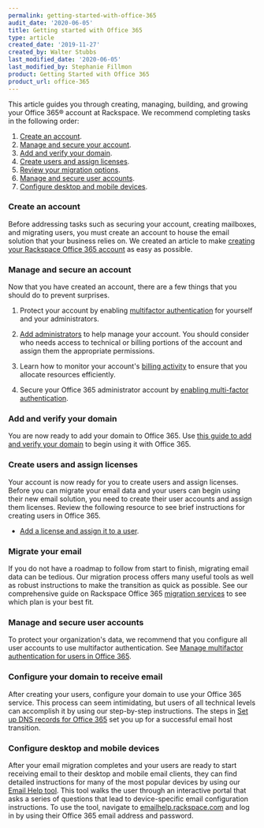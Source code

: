 ```yaml
---
permalink: getting-started-with-office-365
audit_date: '2020-06-05'
title: Getting started with Office 365
type: article
created_date: '2019-11-27'
created_by: Walter Stubbs
last_modified_date: '2020-06-05'
last_modified_by: Stephanie Fillmon
product: Getting Started with Office 365
product_url: office-365
---
```


This article guides you through creating, managing, building, and growing your Office 365&reg;
account at Rackspace. We recommend completing tasks in the following order:

1. [Create an account](#create-an-account).
2. [Manage and secure your account](#manage-and-secure-an-account).
3. [Add and verify your domain](#add-and-verify-your-domain).
4. [Create users and assign licenses](#creating-users-and-assigning-licenses).
5. [Review your migration options](#migrate-your-email).
6. [Manage and secure user accounts](#manage-and-secure-user-accounts).
7. [Configure desktop and mobile devices](#configure-desktop-and-mobile-devices).

### Create an account

Before addressing tasks such as securing your account, creating mailboxes, and migrating
users, you must create an account to house the email solution that your business relies on.
We created an article to make [creating your Rackspace Office 365 account](/support/how-to/sign-up-for-rackspace-services/#office-365)
as easy as possible.

### Manage and secure an account

Now that you have created an account, there are a few things that you should do to prevent surprises.

1. Protect your account by enabling [multifactor authentication](/support/how-to/multifactor-authentication-from-the-cloud-control-panel//)
   for yourself and your administrators.

2. [Add administrators](/support/how-to/manage-email-administrators-with-the-cloud-office-control-panel/#add-an-administrator)
   to help manage your account. You should consider who needs access to technical or
   billing portions of the account and assign them the appropriate permissions.

3. Learn how to monitor your account's [billing activity](/support/how-to/view-invoice-history-cloud-office-control-panel/)
   to ensure that you allocate resources efficiently.

4. Secure your Office 365 administrator account by [enabling multi-factor authentication](/support/how-to/manage-multi-factor-authentication-for-users-in-office-365/).

### Add and verify your domain

You are now ready to add your domain to Office 365. Use
[this guide to add and verify your domain](/support/how-to/add-a-domain-in-office-365/)
to begin using it with Office 365.

### Create users and assign licenses

Your account is now ready for you to create users and assign licenses. Before you can migrate
your email data and your users can begin using their new email solution, you need to create
their user accounts and assign them licenses. Review the following resource to see brief
instructions for creating users in Office 365.

  - [Add a license and assign it to a user](/support/how-to/add-an-office-365-license/).

### Migrate your email

If you do not have a roadmap to follow from start to finish, migrating email data can be
tedious. Our migration process offers many useful tools as well as robust instructions to
make the transition as quick as possible. See our comprehensive guide on Rackspace Office
365 [migration services](/support/how-to/email-migration-services/) to see which plan is
your best fit.

### Manage and secure user accounts

To protect your organization's data, we recommend that you configure all user accounts to
use multifactor authentication. See [Manage multifactor authentication for users in Office 365](/support/how-to/manage-multi-factor-authentication-for-users-in-office-365/).

### Configure your domain to receive email

After creating your users, configure your domain to use your Office 365 service. This
process can seem intimidating, but users of all technical levels can accomplish it by
using our step-by-step instructions. The steps in [Set up DNS records for Office 365](/support/how-to/configure-dns-for-office-365-services/)
set you up for a successful email host transition.

### Configure desktop and mobile devices

After your email migration completes and your users are ready to start receiving email
to their desktop and mobile email clients, they can find detailed instructions for many
of the most popular devices by using our [Email Help tool](https://emailhelp.rackspace.com).
This tool walks the user through an interactive portal that asks a series of questions that
lead to device-specific email configuration instructions. To use the tool, navigate to
[emailhelp.rackspace.com](https://emailhelp.rackspace.com) and log in by using their Office
365 email address and password.
